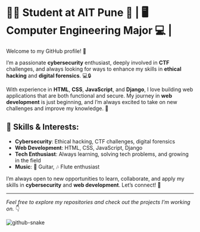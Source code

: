 # 👨‍🎓 **Student at AIT Pune** 🏫 | 🖥️ **Computer Engineering Major** 💻 | 

Welcome to my GitHub profile! 🎉

I’m a passionate **cybersecurity** enthusiast, deeply involved in **CTF** challenges, and always looking for ways to enhance my skills in **ethical hacking** and **digital forensics**. 💻🔒

With experience in **HTML**, **CSS**, **JavaScript**, and **Django**, I love building web applications that are both functional and secure. My journey in **web development** is just beginning, and I’m always excited to take on new challenges and improve my knowledge. 🚀

## 🚀 Skills & Interests:
- **Cybersecurity**: Ethical hacking, CTF challenges, digital forensics
- **Web Development**: HTML, CSS, JavaScript, Django
- **Tech Enthusiast**: Always learning, solving tech problems, and growing in the field
- **Music**: 🎸 Guitar, 🎶 Flute enthusiast

I’m always open to new opportunities to learn, collaborate, and apply my skills in **cybersecurity** and **web development**. Let’s connect! 🔗

---

*Feel free to explore my repositories and check out the projects I’m working on.* 👇

<picture>
 <img alt="github-snake" src="https://raw.githubusercontent.com/tobiasmeyhoefer/tobiasmeyhoefer/output/github-snake.svg" />
</picture>
